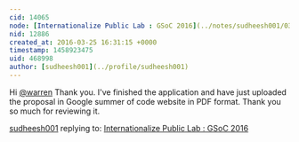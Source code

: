 ```yaml
---
cid: 14065
node: [Internationalize Public Lab : GSoC 2016](../notes/sudheesh001/03-25-2016/internationalize-public-lab-gsoc-2016)
nid: 12886
created_at: 2016-03-25 16:31:15 +0000
timestamp: 1458923475
uid: 468998
author: [sudheesh001](../profile/sudheesh001)
---
```


Hi [@warren](/profile/warren) Thank you. I've finished the application and have just uploaded the proposal in Google summer of code website in PDF format. Thank you so much for reviewing it.

[sudheesh001](../profile/sudheesh001) replying to: [Internationalize Public Lab : GSoC 2016](../notes/sudheesh001/03-25-2016/internationalize-public-lab-gsoc-2016)

